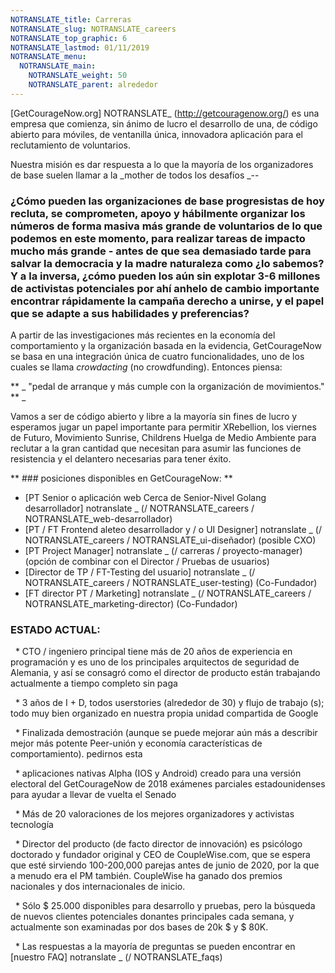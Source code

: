 ```yaml
---
NOTRANSLATE_title: Carreras
NOTRANSLATE_slug: NOTRANSLATE_careers
NOTRANSLATE_top_graphic: 6
NOTRANSLATE_lastmod: 01/11/2019
NOTRANSLATE_menu:
  NOTRANSLATE_main:
    NOTRANSLATE_weight: 50
    NOTRANSLATE_parent: alrededor
---
```


[GetCourageNow.org] NOTRANSLATE_ (http://getcouragenow.org/) es una empresa que comienza, sin ánimo de lucro el desarrollo de una, de código abierto para móviles, de ventanilla única, innovadora aplicación para el reclutamiento de voluntarios.

Nuestra misión es dar respuesta a lo que la mayoría de los organizadores de base suelen llamar a la _mother de todos los desafíos _--

### ¿Cómo pueden las organizaciones de base progresistas de hoy recluta, se comprometen, apoyo y hábilmente organizar los números de forma masiva más grande de voluntarios de lo que podemos en este momento, para realizar tareas de impacto mucho más grande - antes de que sea demasiado tarde para salvar la democracia y la madre naturaleza como ¿lo sabemos? Y a la inversa, ¿cómo pueden los aún sin explotar 3-6 millones de activistas potenciales por ahí anhelo de cambio importante encontrar rápidamente la campaña derecho a unirse, y el papel que se adapte a sus habilidades y preferencias?

A partir de las investigaciones más recientes en la economía del comportamiento y la organización basada en la evidencia, GetCourageNow se basa en una integración única de cuatro funcionalidades, uno de los cuales se llama _crowdacting_ (no crowdfunding). Entonces piensa:

** _ "pedal de arranque y más cumple con la organización de movimientos." ** _

Vamos a ser de código abierto y libre a la mayoría sin fines de lucro y esperamos jugar un papel importante para permitir XRebellion, los viernes de Futuro, Movimiento Sunrise, Childrens Huelga de Medio Ambiente para reclutar a la gran cantidad que necesitan para asumir las funciones de resistencia y el delantero necesarias para tener éxito.

** ### posiciones disponibles en GetCourageNow: **

- [PT Senior o aplicación web Cerca de Senior-Nivel Golang desarrollador] notranslate _ (/ NOTRANSLATE_careers / NOTRANSLATE_web-desarrollador)
- [PT / FT Frontend aleteo desarrollador y / o UI Designer] notranslate _ (/ NOTRANSLATE_careers / NOTRANSLATE_ui-diseñador) (posible CXO)
- [PT Project Manager] notranslate _ (/ carreras / proyecto-manager) (opción de combinar con el Director / Pruebas de usuarios)
- [Director de TP / FT-Testing del usuario] notranslate _ (/ NOTRANSLATE_careers / NOTRANSLATE_user-testing) (Co-Fundador)
- [FT director PT / Marketing] notranslate _ (/ NOTRANSLATE_careers / NOTRANSLATE_marketing-director) (Co-Fundador)

### **ESTADO ACTUAL:**

  * CTO / ingeniero principal tiene más de 20 años de experiencia en programación y es uno de los principales arquitectos de seguridad de Alemania, y así se consagró como el director de producto están trabajando actualmente a tiempo completo sin paga

  * 3 años de I + D, todos userstories (alrededor de 30) y flujo de trabajo (s); todo muy bien organizado en nuestra propia unidad compartida de Google

  * Finalizada demostración (aunque se puede mejorar aún más a describir mejor más potente Peer-unión y economía características de comportamiento). pedirnos esta

  * aplicaciones nativas Alpha (IOS y Android) creado para una versión electoral del GetCourageNow de 2018 exámenes parciales estadounidenses para ayudar a llevar de vuelta el Senado

  * Más de 20 valoraciones de los mejores organizadores y activistas tecnología

  * Director del producto (de facto director de innovación) es psicólogo doctorado y fundador original y CEO de CoupleWise.com, que se espera que esté sirviendo 100-200,000 parejas antes de junio de 2020, por la que a menudo era el PM también. CoupleWise ha ganado dos premios nacionales y dos internacionales de inicio.

  * Sólo $ 25.000 disponibles para desarrollo y pruebas, pero la búsqueda de nuevos clientes potenciales donantes principales cada semana, y actualmente son examinadas por dos bases de 20k $ y $ 80K.

  * Las respuestas a la mayoría de preguntas se pueden encontrar en [nuestro FAQ] notranslate _ (/ NOTRANSLATE_faqs)

